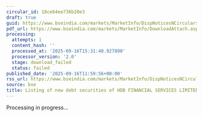 ```yaml
---
circular_id: 18ce64ee736b20e3
draft: true
guid: https://www.bseindia.com/markets/MarketInfo/DispNoticesNCirculars.aspx?Noticeid={00EDAC1F-745B-4799-8D35-1B7F864994F0}&noticeno=20250916-47&dt=09/16/2025&icount=47&totcount=78&flag=0
pdf_url: https://www.bseindia.com/markets/MarketInfo/DownloadAttach.aspx?id=20250916-47&attachedId=
processing:
  attempts: 1
  content_hash: ''
  processed_at: '2025-09-16T15:31:40.927890'
  processor_version: '2.0'
  stage: download_failed
  status: failed
published_date: '2025-09-16T11:59:56+00:00'
rss_url: https://www.bseindia.com/markets/MarketInfo/DispNoticesNCirculars.aspx?Noticeid={00EDAC1F-745B-4799-8D35-1B7F864994F0}&noticeno=20250916-47&dt=09/16/2025&icount=47&totcount=78&flag=0
source: bse
title: Listing of new debt securities of HDB FINANCIAL SERVICES LIMITED
---
```


Processing in progress...